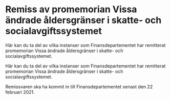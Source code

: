 # Remiss av promemorian Vissa ändrade åldersgränser i skatte- och socialavgiftssystemet

Här kan du ta del av vilka instanser som Finansdepartementet har remitterat promemorian Vissa ändrade åldersgränser i skatte- och socialavgiftssystemet.

Här kan du ta del av vilka instanser som Finansdepartementet har remitterat promemorian Vissa ändrade åldersgränser i skatte- och socialavgiftssystemet.

Remissvaren ska ha kommit in till Finansdepartementet senast den 22 februari 2021.
